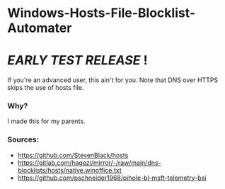 # Windows-Hosts-File-Blocklist-Automater
# *EARLY TEST RELEASE* !
If you're an advanced user, this ain't for you. Note that DNS over HTTPS skips the use of hosts file.


### Why?
I made this for my parents.

### Sources:
- https://github.com/StevenBlack/hosts
- https://gitlab.com/hagezi/mirror/-/raw/main/dns-blocklists/hosts/native.winoffice.txt
- https://github.com/pschneider1968/pihole-bl-msft-telemetry-bsi
